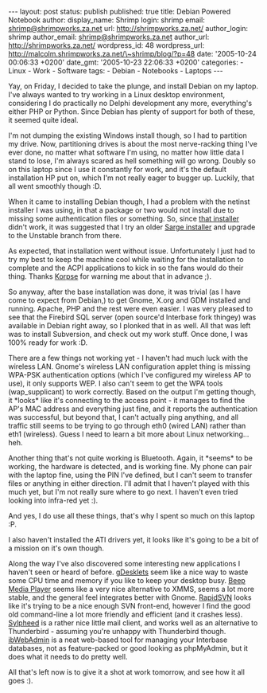 --- layout: post status: publish published: true title: Debian Powered
Notebook author: display\_name: Shrimp login: shrimp email:
shrimp@shrimpworks.za.net url: http://shrimpworks.za.net/ author\_login:
shrimp author\_email: shrimp@shrimpworks.za.net author\_url:
http://shrimpworks.za.net/ wordpress\_id: 48 wordpress\_url:
http://malcolm.shrimpworks.za.net/\~shrimp/blog/?p=48 date: '2005-10-24
00:06:33 +0200' date\_gmt: '2005-10-23 22:06:33 +0200' categories: -
Linux - Work - Software tags: - Debian - Notebooks - Laptops ---

Yay, on Friday, I decided to take the plunge, and install Debian on my
laptop. I've always wanted to try working in a Linux desktop
environment, considering I do practically no Delphi development any
more, everything's either PHP or Python. Since Debian has plenty of
support for both of these, it seemed quite ideal.

I'm not dumping the existing Windows install though, so I had to
partition my drive. Now, partitioning drives is about the most
nerve-racking thing I've ever done, no matter what software I'm using,
no matter how little data I stand to lose, I'm always scared as hell
something will go wrong. Doubly so on this laptop since I use it
constantly for work, and it's the default installation HP put on, which
I'm not really eager to bugger up. Luckily, that all went smoothly
though :D.

When it came to installing Debian though, I had a problem with the
netinst installer I was using, in that a package or two would not
install due to missing some authentication files or something. So, since
[that installer](http://www.debian.org/devel/debian-installer/) didn't
work, it was suggested that I try an older [Sarge
installer](http://www.us.debian.org/releases/sarge/debian-installer/)
and upgrade to the Unstable branch from there.

As expected, that installation went without issue. Unfortunately I just
had to try my best to keep the machine cool while waiting for the
installation to complete and the ACPI applications to kick in so the
fans would do their thing. Thanks [Korpse](http://kaydash.za.net/) for
warning me about that in advance ;).

So anyway, after the base installation was done, it was trivial (as I
have come to expect from Debian,) to get Gnome, X.org and GDM installed
and running. Apache, PHP and the rest were even easier. I was very
pleased to see that the Firebird SQL server (open source'd Interbase
fork thingey) was available in Debian right away, so I plonked that in
as well. All that was left was to install Subversion, and check out my
work stuff. Once done, I was 100% ready for work :D.

There are a few things not working yet - I haven't had much luck with
the wireless LAN. Gnome's wireless LAN configuration applet thing is
missing WPA-PSK authentication options (which I've configured my
wireless AP to use), it only supports WEP. I also can't seem to get the
WPA tools (wap\_supplicant) to work correctly. Based on the output I'm
getting though, it \*looks\* like it's connecting to the access point -
it manages to find the AP's MAC address and everything just fine, and it
reports the authentication was successful, but beyond that, I can't
actually ping anything, and all traffic still seems to be trying to go
through eth0 (wired LAN) rather than eth1 (wireless). Guess I need to
learn a bit more about Linux networking... heh.

Another thing that's not quite working is Bluetooth. Again, it \*seems\*
to be working, the hardware is detected, and is working fine. My phone
can pair with the laptop fine, using the PIN I've defined, but I can't
seem to transfer files or anything in either direction. I'll admit that
I haven't played with this much yet, but I'm not really sure where to go
next. I haven't even tried looking into infra-red yet :).

And yes, I do use all these things, that's why I spent so much on this
laptop :P.

I also haven't installed the ATI drivers yet, it looks like it's going
to be a bit of a mission on it's own though.

Along the way I've also discovered some interesting new applications I
haven't seen or heard of before.
[gDesklets](http://gdesklets.gnomedesktop.org/) seem like a nice way to
waste some CPU time and memory if you like to keep your desktop busy.
[Beep Media Player](http://www.sosdg.org/~larne/w/BMP_Homepage) seems
like a very nice alternative to XMMS, seems a lot more stable, and the
general feel integrates better with Gnome.
[RapidSVN](http://rapidsvn.tigris.org/) looks like it's trying to be a
nice enough SVN front-end, however I find the good old command-line a
lot more friendly and efficient (and it crashes less).
[Sylpheed](http://sylpheed.good-day.net/en/) is a rather nice little
mail client, and works well as an alternative to Thunderbird - assuming
you're unhappy with Thunderbird though.
[ibWebAdmin](http://www.ibwebadmin.net/) is a neat web-based tool for
managing your Interbase databases, not as feature-packed or good looking
as phpMyAdmin, but it does what it needs to do pretty well.

All that's left now is to give it a shot at work tomorrow, and see how
it all goes :).
